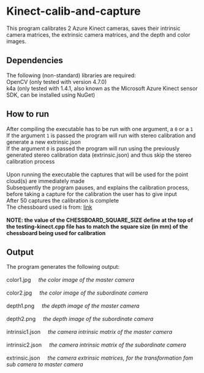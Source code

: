 # Kinect-calib-and-capture
This program calibrates 2 Azure Kinect cameras, saves their intrinsic camera matrices, the extrinsic camera matrices, and the depth and color images.<br />
## Dependencies
The following (non-standard) libraries are required:<br />
OpenCV (only tested with version 4.7.0) <br />
k4a (only tested with 1.4.1, also known as the Microsoft Azure Kinect sensor SDK, can be installed using NuGet)
## How to run
After compiling the executable has to be run with one argument, a `0` or a `1` <br />
If the argument `1` is passed the program will run with stereo calibration and generate a new extrinsic.json <br />
If the argument `0` is passed the program will run using the previously generated stereo calibration data (extrinsic.json) and thus skip the stereo calibration process <br /> <br />
Upon running the executable the captures that will be used for the point cloud(s) are immediately made <br />
Subsequently the program pauses, and explains the calibration process, before taking a capture for the calibration the user has to give input <br />
After 50 captures the calibration is complete <br />
The chessboard used is from: [link](https://github.com/microsoft/Azure-Kinect-Sensor-SDK/tree/develop/examples/green_screen) <br /> <br />
**NOTE: the value of the CHESSBOARD_SQUARE_SIZE define at the top of the testing-kinect.cpp file has to match the square size (in mm) of the chessboard being used for calibration**
## Output
The program generates the following output: <br /> <br />
color1.jpg&nbsp;&nbsp;&nbsp;&nbsp; *the color image of the master camera* <br /> <br />
color2.jpg&nbsp;&nbsp;&nbsp;&nbsp; *the color image of the subordinate camera* <br /> <br />
depth1.png&nbsp;&nbsp;&nbsp;&nbsp; *the depth image of the master camera* <br /> <br />
depth2.png&nbsp;&nbsp;&nbsp;&nbsp; *the depth image of the subordinate camera* <br /> <br />
intrinsic1.json&nbsp;&nbsp;&nbsp;&nbsp; *the camera intrinsic matrix of the master camera* <br /> <br />
intrinsic2.json&nbsp;&nbsp;&nbsp;&nbsp; *the camera intrinsic matrix of the subordinate camera* <br /> <br />
extrinsic.json&nbsp;&nbsp;&nbsp;&nbsp; *the camera extrinsic matrices, for the transformation fom sub camera to master camera*
